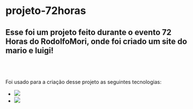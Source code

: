 <h1>projeto-72horas</h1>

<h2>Esse foi um projeto feito durante o evento 72 Horas do RodolfoMori, onde foi criado um site do mario e luigi!</h2>
<br>
<br>
<p>Foi usado para a criação desse projeto as seguintes tecnologias:</p>

 - <img src="https://img.shields.io/badge/HTML5-E34F26?style=for-the-badge&logo=html5&logoColor=white" widht="80px">
 - <img src="https://img.shields.io/badge/CSS3-1572B6?style=for-the-badge&logo=css3&logoColor=white" widht="80px">

 

